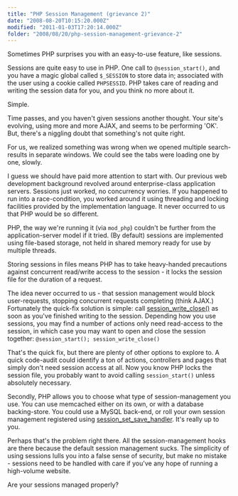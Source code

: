 ```yaml
---
title: "PHP Session Management (grievance 2)"
date: "2008-08-20T10:15:20.000Z"
modified: "2011-01-03T17:20:14.000Z"
folder: "2008/08/20/php-session-management-grievance-2"
---
```


Sometimes PHP surprises you with an easy-to-use feature, like sessions.

Sessions are quite easy to use in PHP. One call to `@session_start()`, and you have a magic global called `$_SESSION` to store data in; associated with the user using a cookie called `PHPSESSID`. PHP takes care of reading and writing the session data for you, and you think no more about it.

Simple.

Time passes, and you haven't given sessions another thought. Your site's evolving, using more and more AJAX, and seems to be performing 'OK'. But, there's a niggling doubt that something's not quite right.

For us, we realized something was wrong when we opened multiple search-results in separate windows. We could see the tabs were loading one by one, slowly.

I guess we should have paid more attention to start with. Our previous web development background revolved around enterprise-class application servers. Sessions just worked, no concurrency worries. If you happened to run into a race-condition, you worked around it using threading and locking facilities provided by the implementation language. It never occurred to us that PHP would be so different.

PHP, the way we're running it (via `mod_php`) couldn't be further from the application-server model if it tried. (By default) sessions are implemented using file-based storage, not held in shared memory ready for use by multiple threads.

Storing sessions in files means PHP has to take heavy-handed precautions against concurrent read/write access to the session - it locks the session file for the duration of a request.

The idea never occurred to us - that session management would block user-requests, stopping concurrent requests completing (think AJAX.) Fortunately the quick-fix solution is simple: call [session_write_close()](https://www.php.net/session_write_close) as soon as you've finished writing to the session. Depending how you use sessions, you may find a number of actions only need read-access to the session, in which case you may want to open and close the session together: `@session_start(); session_write_close()`

That's the quick fix, but there are plenty of other options to explore to. A quick code-audit could identify a ton of actions, controllers and pages that simply don't need session access at all. Now you know PHP locks the session file, you probably want to avoid calling `session_start()` unless absolutely necessary.

Secondly, PHP allows you to choose what type of session-management you use. You can use memcached either on its own, or with a database backing-store. You could use a MySQL back-end, or roll your own session management registered using [session_set_save_handler](https://www.php.net/manual/en/function.session-set-save-handler.php). It's really up to you.

Perhaps that's the problem right there. All the session-management hooks are there because the default session management sucks. The simplicity of using sessions lulls you into a false sense of security, but make no mistake - sessions need to be handled with care if you've any hope of running a high-volume website.

Are your sessions managed properly?
